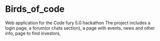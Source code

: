 # Birds_of_code
Web application for the Code fury 5.0 hackathon
The project includes a login page, a forum(or chats section), a page with events, news and other info, page to find investors, 
